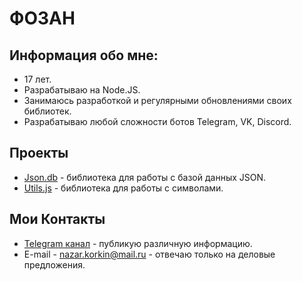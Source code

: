 # ФОЗАН

## Информация обо мне:

* 17 лет.
* Разрабатываю на Node.JS.
* Занимаюсь разработкой и регулярными обновлениями своих библиотек.
* Разрабатываю любой сложности ботов Telegram, VK, Discord.

## Проекты

* [Json.db](https://github.com/Fozan-Developer/json.db) - библиотека для работы с базой данных JSON.
* [Utils.js](https://github.com/Fozan-Developer/utils.js) - библиотека для работы с символами.

## Мои Контакты

* [Telegram канал](https://t.me/fozan_inc) - публикую различную информацию.
* E-mail - nazar.korkin@mail.ru - отвечаю только на деловые предложения.

